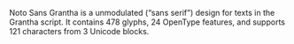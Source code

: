 Noto Sans Grantha is a unmodulated (“sans serif”) design for texts in the Grantha script. It contains 478 glyphs, 24 OpenType features, and supports 121 characters from 3 Unicode blocks.